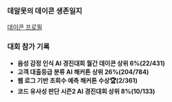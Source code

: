 ### 데알못의 데이콘 생존일지 
[데이콘 프로필](https://dacon.io/myprofile/477473/home)

### 대회 참가 기록
- **음성 감정 인식 AI 경진대회 월간 데이콘 상위 6%(22/431)**<br>
- **고객 대출등급 분류 AI 해커톤 상위 26%(204/784)**<br>
- **웹 로그 기반 조회수 예측 해커톤 수상🏆(2/361)**<br>
- **코드 유사성 판단 시즌2 AI 경진대회 상위 8%(10/133)**
